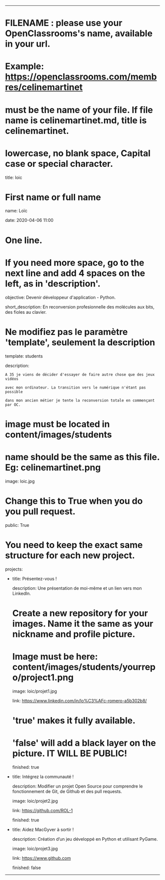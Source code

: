 ---


# FILENAME : please use your OpenClassrooms's name, available in your url.

# Example: https://openclassrooms.com/membres/celinemartinet

# must be the name of your file. If file name is celinemartinet.md, title is celinemartinet.

# lowercase, no blank space, Capital case or special character.

title: loic


# First name or full name

name: Loïc

date: 2020-04-06 11:00


# One line.

# If you need more space, go to the next line and add 4 spaces on the left, as in 'description'.

objective: Devenir développeur d'application - Python.

short_description: En reconversion profesionnelle des molécules aux bits, des fioles au clavier.


# Ne modifiez pas le paramètre 'template', seulement la description

template: students

description:

    A 35 je viens de décider d'essayer de faire autre chose que des jeux vidéos

    avec mon ordinateur. La transition vers le numérique n'étant pas possible

    dans mon ancien métier je tente la reconversion totale en commençant par OC.


# image must be located in content/images/students

# name should be the same as this file. Eg: celinemartinet.png

image: loic.jpg


# Change this to True when you do you pull request.

public: True


# You need to keep the exact same structure for each new project.

projects:

  - title: Présentez-vous !

    description: Une présentation de moi-même et un lien vers mon LinkedIn.

    # Create a new repository for your images. Name it the same as your nickname and profile picture.

    # Image must be here: content/images/students/yourrepo/project1.png

    image: loic/projet1.jpg

    link: https://www.linkedin.com/in/lo%C3%AFc-romero-a5b302b8/

    # 'true' makes it fully available.

    # 'false' will add a black layer on the picture. IT WILL BE PUBLIC!

    finished: true

  - title: Intégrez la communauté !

    description: Modifier un projet Open Source pour comprendre le fonctionnement de Git, de Github et des pull requests. 

    image: loic/projet2.jpg

    link: https://github.com/ROL-1

    finished: true

  - title: Aidez MacGyver à sortir !

    description: Création d’un jeu développé en Python et utilisant PyGame.

    image: loic/projet3.jpg

    link: https://www.github.com

    finished: false



---